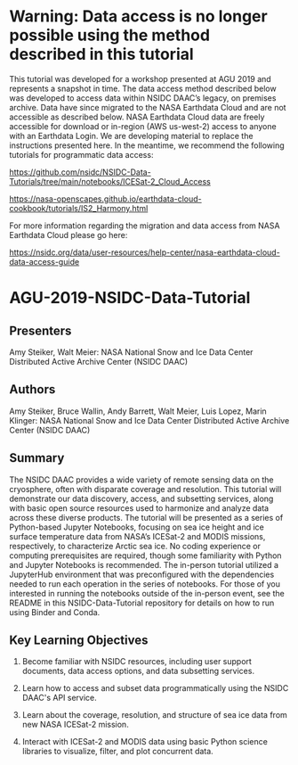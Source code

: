 # Warning:  Data access is no longer possible using the method described in this tutorial

This tutorial was developed for a workshop presented at AGU 2019 and represents a snapshot in time.  The data access method described below was developed to access data within NSIDC DAAC’s legacy, on premises archive.  Data have since migrated to the NASA Earthdata Cloud and are not accessible as described below.  NASA Earthdata Cloud data are freely accessible for download or in-region (AWS us-west-2) access to anyone with an Earthdata Login.  We are developing material to replace the instructions presented here.  In the meantime, we recommend the following tutorials for programmatic data access:

https://github.com/nsidc/NSIDC-Data-Tutorials/tree/main/notebooks/ICESat-2_Cloud_Access

https://nasa-openscapes.github.io/earthdata-cloud-cookbook/tutorials/IS2_Harmony.html

For more information regarding the migration and data access from NASA Earthdata Cloud please go here:

https://nsidc.org/data/user-resources/help-center/nasa-earthdata-cloud-data-access-guide

# AGU-2019-NSIDC-Data-Tutorial


## Presenters

Amy Steiker, Walt Meier: NASA National Snow and Ice Data Center Distributed Active Archive Center (NSIDC DAAC)

## Authors

Amy Steiker, Bruce Wallin, Andy Barrett, Walt Meier, Luis Lopez, Marin Klinger: NASA National Snow and Ice Data Center Distributed Active Archive Center (NSIDC DAAC)

## Summary

The NSIDC DAAC provides a wide variety of remote sensing data on the cryosphere, often with disparate coverage and resolution. This tutorial will demonstrate our data discovery, access, and subsetting services, along with basic open source resources used to harmonize and analyze data across these diverse products. The tutorial will be presented as a series of Python-based Jupyter Notebooks, focusing on sea ice height and ice surface temperature data from NASA’s ICESat-2 and MODIS missions, respectively, to characterize Arctic sea ice. No coding experience or computing prerequisites are required, though some familiarity with Python and Jupyter Notebooks is recommended. The in-person tutorial utilized a JupyterHub environment that was preconfigured with the dependencies needed to run each operation in the series of notebooks. For those of you interested in running the notebooks outside of the in-person event, see the README in this NSIDC-Data-Tutorial repository for details on how to run using Binder and Conda. 


## Key Learning Objectives

1) Become familiar with NSIDC resources, including user support documents, data access options, and data subsetting services.

2) Learn how to access and subset data programmatically using the NSIDC DAAC's API service. 

3) Learn about the coverage, resolution, and structure of sea ice data from new NASA ICESat-2 mission.

3) Interact with ICESat-2 and MODIS data using basic Python science libraries to visualize, filter, and plot concurrent data.
